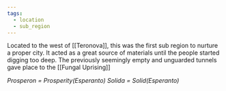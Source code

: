 ```yaml
---
tags:
  - location
  - sub_region
---
```

Located to the west of [[Teronova]], this was the first sub region to nurture a proper city. It acted as a great source of materials until the people started digging too deep.
The previously seemingly empty and unguarded tunnels gave place to the [[Fungal Uprising]]

*Prosperon = Prosperity(Esperanto)*
*Solida = Solid(Esperanto)*